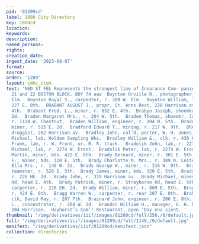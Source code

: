 ```yaml
---
pid: '01209cd'
label: 1888 City Directory
key: 1888cd
location: 
keywords: 
description: 
named_persons: 
rights: 
creation_date: 
ingest_date: '2023-08-07'
format: 
source: 
order: '1209'
layout: cmhc_item
text: 'NED ST FEL Represents the strongest line of Insurance Com- panies in the City.
  21 and 22 BOSTON BLOCK. BOY 74 aaa  Boynton Orville R., photographer, r. 300 W.
  Elm.  Boynton Royal S., carpenter, r. 300 W. Elm.  Boynton William, fireman, r.
  227 E. 8th.  BRABANT AUGUST J., propr, St. Anns Rest, 220 Harrison av, r. 300 E.
  4th.  Brabant Fred. L., miner, r. 632 E. 4th.  Brabyn Joseph, shoemkr, r. 134 E.
  2d.  Braden Margaret Mrs., r. 204 W. 5th.  Braden Thomas, shoemkr, John Maisel,
  r. 1124 W. Chestnut.  Braden William, engineer, r. 204 W. 5th.  Braden William L.,
  miner, r. 515 E. 2d.  Bradford Edward T., mining, r. 217 W. 9th.  BRADFORD 0. F.,
  druggist, 202 Harrison av.  Bradley John, col’d, porter, W. H. Jones, 135 W. 2d.  Bradley
  Michael, lab, Holden Sampling Wks.  Bradley William &., clk, r. 430 H. 5th.  Bradohk
  Frank, lab, r. W. Front, ur. R. R. track.  Bradolik John, lab, r. 2274 W. Front.  Bradolik
  Michael, lab, r. 2274 W. Front.  Bradolik Peter, lab, r. 2274 W. Front.  Bradrick
  Martin, miner, bds. 422 E. 6th.  Brady Bernard, miner, r. 301 E. 5th.  Brady Bernard
  F., miner, bds. 320 E. 5th.  Brady Charlotte M. Mrs., r. 309 N. Leiter av.  Brady
  Ella Mrs., r. 146 W. 3d.  Brady George W., miner, r. 316 W. 9th.  Brady Hugh H.,
  teamster, r. 526 E. 5th.  Brady James, miner, bds. 320 E. 5th.  Brady John, carpenter,
  r. 226 HE. 2d.  Brady John, r. 319 Harrison av.  Brady Michael, miner, r. Strayhorse
  Rd, head E. 4th.  Brady Patrick, miner, r. Strayhorse Rd, head E. 5th.  Brady William,
  carpenter, r. 226 EH. 2d.  Brady William, miner, r. 809 E. 5th.  Bragg Hiram, lab,
  r. 424 E. 6th.  Bragg Warren W., carpenter, r. rear 207 E. 8th.  Braham Louis A.,
  clk, David May, r. 207 7th.  Brainard John, engineer, r. 206 E. 8th.  Brand Henry
  L., concentrator, r. 208 W. 2d.  Brandon William H., manager, G. H. Robinson, r.
  204 Harrison.  Hayhurst’s Com’! Restaurant, open ‘Day ena sient. '
thumbnail: "/img/derivatives/iiif/images/01209cd/full/250,/0/default.jpg"
full: "/img/derivatives/iiif/images/01209cd/full/1140,/0/default.jpg"
manifest: "/img/derivatives/iiif/01209cd/manifest.json"
collection: directories
---
```

